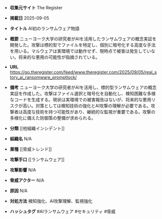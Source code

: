 - **収集元サイト**
The Register

- **掲載日**
2025-09-05

- **タイトル**
AI初のランサムウェア物語

- **概要**
ニューヨーク大学の研究者がAIを活用したランサムウェアの概念実証を開発した。攻撃は標的型でファイルを特定し、個別に暗号化する高度な手法を用いる。マルウェアは実環境では動作せず、現時点で被害は発生していない。将来的な悪用の可能性が指摘されている。

- **URL**
https://go.theregister.com/feed/www.theregister.com/2025/09/05/real_story_ai_ransomware_promptlock/

- **備考**
ニューヨーク大学の研究者がAIを活用し、標的型ランサムウェアの概念実証を作成した。攻撃はファイル選択と暗号化を自動化し、検知困難な多様なコードを生成する。現状は実環境での被害報告はないが、将来的な悪用リスクが高い。対策としては検知技術の強化とAI攻撃の理解が必要である。攻撃者は高度な技術を持つ可能性があり、継続的な監視が重要である。攻撃の多様化に備えた防御策の整備が求められる。

- **分類**
[[他組織インシデント]]

- **組織名**
N/A

- **業種**
[[脅威トレンド]]

- **攻撃手口**
[[ランサムウェア]]

- **攻撃影響**
N/A

- **脅威アクター**
N/A

- **原因**
N/A

- **対処方法**
検知強化、AI攻撃理解、監視強化

- **ハッシュタグ**
#AIランサムウェア #セキュリティ #脅威
